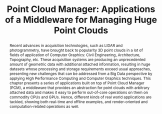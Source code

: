 ---
layout: publication
code: 2016-book_EBDMOI-pcm
title: "Point Cloud Manager: Applications of a Middleware for Managing Huge Point Clouds"
authors: Omar A. Mures, Alberto Jaspe-Villanueva, Emilio J. Padrón, and Juan R. Rabuñal
year: 2016
type: Book Chapter
book: Effective Big Data Management and Opportunities for Implementation
pub-data: Chapter 13, IGI Global, 2016
abstract: "Recent advances in acquisition technologies, such as LIDAR and photogrammetry, have brought back to popularity 3D point clouds in a lot of fields of application of Computer Graphics: Civil Engineering, Architecture, Topography, etc. These acquisition systems are producing an unprecedented amount of geometric data with additional attached information, resulting in huge datasets whose processing and storage requirements exceed usual approaches, presenting new challenges that can be addressed from a Big Data perspective by applying High Performance Computing and Computer Graphics techniques. This chapter presents a series of applications built on top of Point Cloud Manager (PCM), a middleware that provides an abstraction for point clouds with arbitrary attached data and makes it easy to perform out-of-core operations on them on commodity CPUs and GPUs. Hence, different kinds of real world applications are tackled, showing both real-time and offline examples, and render-oriented and computation-related operations as well."
projects: 
 - Massive models
 - Point clouds
doi: 10.4018/978-1-5225-0182-4.ch013
lab_website: http://vic.crs4.it/vic/cgi-bin/bib-page.cgi?id=%27Mures:2016:PCM%27
youtube: 3Zo8v1uk2yA
bibtex: "@InCollection{Mures:2016:PCM,\n
    author = {Omar A. Mures and Alberto Jaspe-Villanueva and Emilio J. Padr{\\'o}n and Juan R. Rabu{\\~n}al},\n
    editor = {Manoj Kumar Singh and Dileep Kumar G.},\n
    title = {Point Cloud Manager: Applications of a Middleware for Managing Huge Point Clouds},\n
    booktitle = {Effective Big Data Management and Opportunities for Implementation},\n
    chapter = {13},\n
    publisher = {IGI Global},\n
    month = {June},\n
    year = {2016},\n
    isbn = {9781522501824},\n
    url = {http://vic.crs4.it/vic/cgi-bin/bib-page.cgi?id='Mures:2016:PCM'},\n
}" 

---